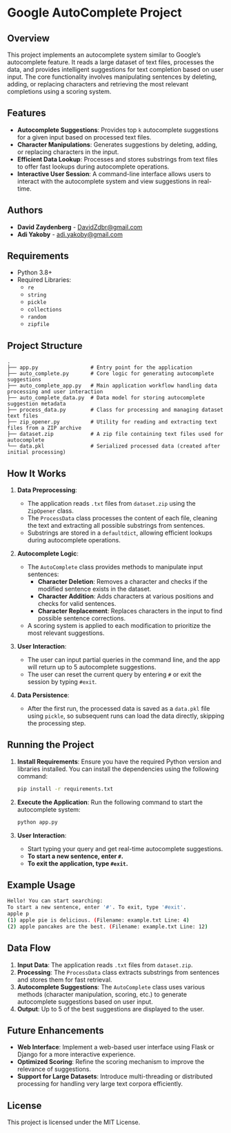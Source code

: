 ﻿# Google AutoComplete Project

## Overview
This project implements an autocomplete system similar to Google’s autocomplete feature. It reads a large dataset of text files, processes the data, and provides intelligent suggestions for text completion based on user input. The core functionality involves manipulating sentences by deleting, adding, or replacing characters and retrieving the most relevant completions using a scoring system.

## Features
- **Autocomplete Suggestions**: Provides top `k` autocomplete suggestions for a given input based on processed text files.
- **Character Manipulations**: Generates suggestions by deleting, adding, or replacing characters in the input.
- **Efficient Data Lookup**: Processes and stores substrings from text files to offer fast lookups during autocomplete operations.
- **Interactive User Session**: A command-line interface allows users to interact with the autocomplete system and view suggestions in real-time.

## Authors
- **David Zaydenberg** - [DavidZdbr@gmail.com](mailto:DavidZdbr@gmail.com)
- **Adi Yakoby** - [adi.yakoby@gmail.com](mailto:adi.yakoby@gmail.com)

## Requirements
- Python 3.8+
- Required Libraries:
  - `re`
  - `string`
  - `pickle`
  - `collections`
  - `random`
  - `zipfile`

## Project Structure
```
.
├── app.py                 # Entry point for the application
├── auto_complete.py       # Core logic for generating autocomplete suggestions
├── auto_complete_app.py   # Main application workflow handling data processing and user interaction
├── auto_complete_data.py  # Data model for storing autocomplete suggestion metadata
├── process_data.py        # Class for processing and managing dataset text files
├── zip_opener.py          # Utility for reading and extracting text files from a ZIP archive
├── dataset.zip            # A zip file containing text files used for autocomplete
└── data.pkl               # Serialized processed data (created after initial processing)
```

## How It Works
1. **Data Preprocessing**:
   - The application reads `.txt` files from `dataset.zip` using the `ZipOpener` class.
   - The `ProcessData` class processes the content of each file, cleaning the text and extracting all possible substrings from sentences.
   - Substrings are stored in a `defaultdict`, allowing efficient lookups during autocomplete operations.

2. **Autocomplete Logic**:
   - The `AutoComplete` class provides methods to manipulate input sentences:
     - **Character Deletion**: Removes a character and checks if the modified sentence exists in the dataset.
     - **Character Addition**: Adds characters at various positions and checks for valid sentences.
     - **Character Replacement**: Replaces characters in the input to find possible sentence corrections.
   - A scoring system is applied to each modification to prioritize the most relevant suggestions.

3. **User Interaction**:
   - The user can input partial queries in the command line, and the app will return up to 5 autocomplete suggestions.
   - The user can reset the current query by entering `#` or exit the session by typing `#exit`.

4. **Data Persistence**:
   - After the first run, the processed data is saved as a `data.pkl` file using `pickle`, so subsequent runs can load the data directly, skipping the processing step.

## Running the Project

1. **Install Requirements**:
   Ensure you have the required Python version and libraries installed. You can install the dependencies using the following command:
   ```bash
   pip install -r requirements.txt
   ```

2. **Execute the Application**:
   Run the following command to start the autocomplete system:
   ```bash
   python app.py
   ```

3. **User Interaction**:
   - Start typing your query and get real-time autocomplete suggestions.
   - **To start a new sentence, enter `#`.**
   - **To exit the application, type `#exit`.**

## Example Usage
```bash
Hello! You can start searching:
To start a new sentence, enter '#'. To exit, type '#exit'.
apple p
(1) apple pie is delicious. (Filename: example.txt Line: 4)
(2) apple pancakes are the best. (Filename: example.txt Line: 12)
```

## Data Flow
1. **Input Data**: The application reads `.txt` files from `dataset.zip`.
2. **Processing**: The `ProcessData` class extracts substrings from sentences and stores them for fast retrieval.
3. **Autocomplete Suggestions**: The `AutoComplete` class uses various methods (character manipulation, scoring, etc.) to generate autocomplete suggestions based on user input.
4. **Output**: Up to 5 of the best suggestions are displayed to the user.

## Future Enhancements
- **Web Interface**: Implement a web-based user interface using Flask or Django for a more interactive experience.
- **Optimized Scoring**: Refine the scoring mechanism to improve the relevance of suggestions.
- **Support for Large Datasets**: Introduce multi-threading or distributed processing for handling very large text corpora efficiently.

## License
This project is licensed under the MIT License.
